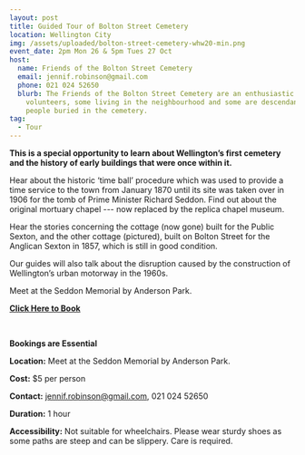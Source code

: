 ```yaml
---
layout: post
title: Guided Tour of Bolton Street Cemetery
location: Wellington City
img: /assets/uploaded/bolton-street-cemetery-whw20-min.png
event_date: 2pm Mon 26 & 5pm Tues 27 Oct
host:
  name: Friends of the Bolton Street Cemetery
  email: jennif.robinson@gmail.com
  phone: 021 024 52650
  blurb: The Friends of the Bolton Street Cemetery are an enthusiastic group of
    volunteers, some living in the neighbourhood and some are descendants of
    people buried in the cemetery.
tag:
  - Tour
---
```

**This is a special opportunity to learn about Wellington’s first cemetery and the history of early buildings that were once within it.** 

Hear about the historic ‘time ball’ procedure which was used to provide a time service to the town from January 1870 until its site was taken over in 1906 for the tomb of Prime Minister Richard Seddon. Find out about the original mortuary chapel --- now replaced by the replica chapel museum. 

Hear the stories concerning the cottage (now gone) built for the Public Sexton, and the other cottage (pictured), built on Bolton Street for the Anglican Sexton in 1857, which is still in good condition.

Our guides will also talk about the disruption caused by the construction of Wellington’s urban motorway in the 1960s.

Meet at the Seddon Memorial by Anderson Park.

**[Click Here to Book](https://www.eventfinda.co.nz/2020/guided-tour-of-bolton-street-cemetery/wellington)**

<br>

**Bookings are Essential**

**Location:** Meet at the Seddon Memorial by Anderson Park.

**Cost:** $5 per person

**Contact:** jennif.robinson@gmail.com, 021 024 52650

**Duration:** 1 hour

**Accessibility:** Not suitable for wheelchairs. Please wear sturdy shoes as some paths are steep and can be slippery. Care is required.
